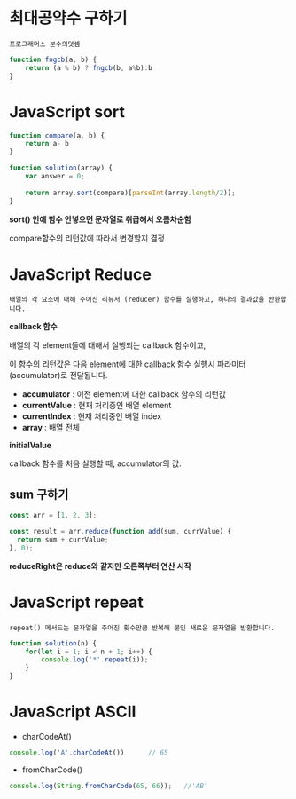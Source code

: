 # 최대공약수 구하기

```
프로그래머스 분수의덧셈
```

```javascript
function fngcb(a, b) {
    return (a % b) ? fngcb(b, a%b):b
}
```



# JavaScript sort

```javascript
function compare(a, b) {
    return a- b
}

function solution(array) {
    var answer = 0;
    
    return array.sort(compare)[parseInt(array.length/2)];
}
```

 **sort() 안에 함수 안넣으면 문자열로 취급해서 오름차순함**

compare함수의 리턴값에 따라서 변경할지 결정



# JavaScript Reduce

```
배열의 각 요소에 대해 주어진 리듀서 (reducer) 함수를 실행하고, 하나의 결과값을 반환합니다.
```

**callback 함수**

배열의 각 element들에 대해서 실행되는 callback 함수이고, 

이 함수의 리턴값은 다음 element에 대한 callback 함수 실행시 파라미터(accumulator)로 전달됩니다.

- **accumulator** : 이전 element에 대한 callback 함수의 리턴값
- **currentValue** : 현재 처리중인 배열 element
- **currentIndex** : 현재 처리중인 배열 index
- **array** : 배열 전체

**initialValue**

callback 함수를 처음 실행할 때, accumulator의 값.



## sum 구하기

```javascript
const arr = [1, 2, 3];

const result = arr.reduce(function add(sum, currValue) {
  return sum + currValue;
}, 0);
```



**reduceRight은 reduce와 같지만 오른쪽부터 연산 시작**





# JavaScript repeat

```
repeat() 메서드는 문자열을 주어진 횟수만큼 반복해 붙인 새로운 문자열을 반환합니다.
```



```javascript
function solution(n) {
    for(let i = 1; i < n + 1; i++) {
        console.log('*'.repeat(i));
    }
}
```



# JavaScript ASCII

* charCodeAt()

```javascript
console.log('A'.charCodeAt())      // 65
```



* fromCharCode()

```javascript
console.log(String.fromCharCode(65, 66));   //'AB'
```

